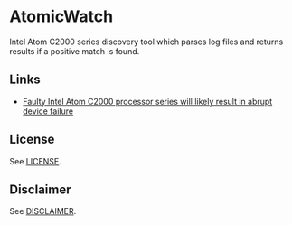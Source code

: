# AtomicWatch
Intel Atom C2000 series discovery tool which parses log files and returns results if a positive match is found. 

## Links
* [Faulty Intel Atom C2000 processor series will likely result in abrupt device failure](https://www.iad.gov/iad/library/ia-advisories-alerts/faulty-intel-atom-c2000-processor.cfm)

## License
See [LICENSE](./LICENSE.md).

## Disclaimer
See [DISCLAIMER](./DISCLAIMER.md).

